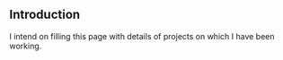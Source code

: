 ## Introduction

I intend on filling this page with details of projects on which I have been working.
